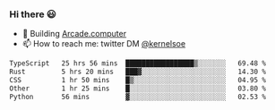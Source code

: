 ### Hi there 😃

- 🔨 Building [Arcade.computer](https://arcade.computer)
- 📫 How to reach me: twitter DM [@kernelsoe](https://twitter.com/kernelsoe)

<!--START_SECTION:waka-->

```txt
TypeScript   25 hrs 56 mins  █████████████████▒░░░░░░░   69.48 %
Rust         5 hrs 20 mins   ███▓░░░░░░░░░░░░░░░░░░░░░   14.30 %
CSS          1 hr 50 mins    █▒░░░░░░░░░░░░░░░░░░░░░░░   04.95 %
Other        1 hr 25 mins    █░░░░░░░░░░░░░░░░░░░░░░░░   03.80 %
Python       56 mins         ▓░░░░░░░░░░░░░░░░░░░░░░░░   02.53 %
```

<!--END_SECTION:waka-->

